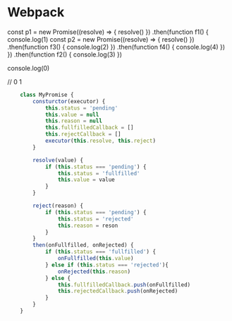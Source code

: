 # Webpack

const p1 = new Promise((resolve) => {
    resolve()
})
    .then(function f1() {
        console.log(1)
        const p2 = new Promise((resolve) => {
            resolve()
        })
            .then(function f3() {
                console.log(2)
            })
            .then(function f4() {
                console.log(4)
            })
    })
    .then(function f2() {
        console.log(3)
    })

console.log(0)

// 0 1
```javascript
    class MyPromise {
        consturctor(executor) {
            this.status = 'pending'
            this.value = null
            this.reason = null
            this.fullfilledCallback = []
            this.rejectCallback = []
            executor(this.resolve, this.reject)
        }

        resolve(value) {
            if (this.status === 'pending') {
                this.status = 'fullfilled'
                this.value = value
            }
        }

        reject(reason) {
            if (this.status === 'pending') {
                this.status = 'rejected'
                this.reason = reson
            }
        }
        then(onFullfilled, onRejected) {
            if (this.status === 'fullfilled') {
                onFullfilled(this.value)
            } else if (this.status === 'rejected'){
                onRejected(this.reason)
            } else {
                this.fullfilledCallback.push(onFullfilled)
                this.rejectedCallback.push(onRejected)
            }
        }
    }
```
